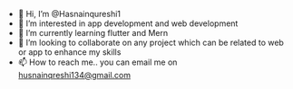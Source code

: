 - 👋 Hi, I’m @Hasnainqureshi1
- 👀 I’m interested in app development and web development
- 🌱 I’m currently learning flutter and Mern
- 💞️ I’m looking to collaborate on any project which can be related to web or app to enhance my skills
- 📫 How to reach me.. you can email me on husnainqreshi134@gmail.com

<!---
Hasnainqureshi1/Hasnainqureshi1 is a ✨ special ✨ repository because its `README.md` (this file) appears on your GitHub profile.
You can click the Preview link to take a look at your changes.
--->

